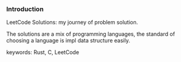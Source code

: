 ### Introduction

LeetCode Solutions: my journey of problem solution.

The solutions are a mix of programming languages, 
the standard of choosing a language is impl data structure easily.

keywords: Rust, C, LeetCode
